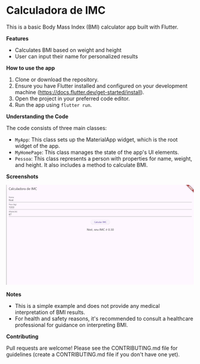 # Calculadora de IMC

This is a basic Body Mass Index (BMI) calculator app built with Flutter.

**Features**

* Calculates BMI based on weight and height
* User can input their name for personalized results

**How to use the app**

1. Clone or download the repository.
2. Ensure you have Flutter installed and configured on your development machine (https://docs.flutter.dev/get-started/install).
3. Open the project in your preferred code editor.
4. Run the app using `flutter run`.

**Understanding the Code**

The code consists of three main classes:

* `MyApp`: This class sets up the MaterialApp widget, which is the root widget of the app.
* `MyHomePage`: This class manages the state of the app's UI elements.
* `Pessoa`: This class represents a person with properties for name, weight, and height. It also includes a method to calculate BMI.

**Screenshots**


![Screenshot](screenshots/image1.png)

**Notes**

* This is a simple example and does not provide any medical interpretation of BMI results.
* For health and safety reasons, it's recommended to consult a healthcare professional for guidance on interpreting BMI.

**Contributing**

Pull requests are welcome! Please see the CONTRIBUTING.md file for guidelines (create a CONTRIBUTING.md file if you don't have one yet).

